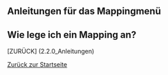 ## Anleitungen für das Mappingmenü

## Wie lege ich ein Mapping an?

[ZURÜCK] (2.2.0_Anleitungen)

[Zurück zur Startseite]()
